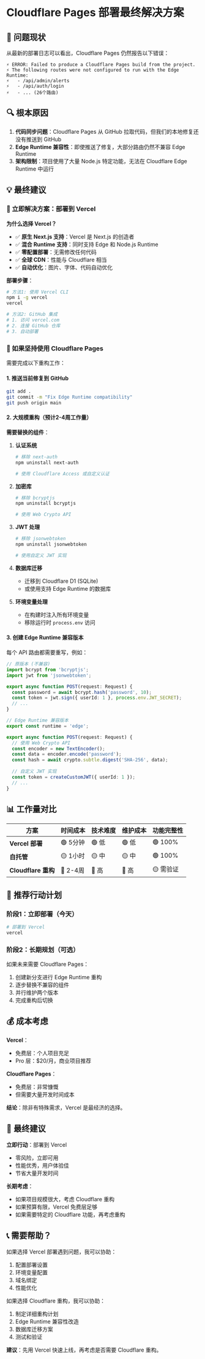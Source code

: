 # Cloudflare Pages 部署最终解决方案

## 🚨 问题现状

从最新的部署日志可以看出，Cloudflare Pages 仍然报告以下错误：

```
⚡️ ERROR: Failed to produce a Cloudflare Pages build from the project.
⚡️ The following routes were not configured to run with the Edge Runtime:
⚡️   - /api/admin/alerts
⚡️   - /api/auth/login
⚡️   - ... (26个路由)
```

## 🔍 根本原因

1. **代码同步问题**：Cloudflare Pages 从 GitHub 拉取代码，但我们的本地修复还没有推送到 GitHub
2. **Edge Runtime 兼容性**：即使推送了修复，大部分路由仍然不兼容 Edge Runtime
3. **架构限制**：项目使用了大量 Node.js 特定功能，无法在 Cloudflare Edge Runtime 中运行

## 💡 最终建议

### 🎯 立即解决方案：部署到 Vercel

**为什么选择 Vercel？**
- ✅ **原生 Next.js 支持**：Vercel 是 Next.js 的创造者
- ✅ **混合 Runtime 支持**：同时支持 Edge 和 Node.js Runtime
- ✅ **零配置部署**：无需修改任何代码
- ✅ **全球 CDN**：性能与 Cloudflare 相当
- ✅ **自动优化**：图片、字体、代码自动优化

**部署步骤**：
```bash
# 方法1: 使用 Vercel CLI
npm i -g vercel
vercel

# 方法2: GitHub 集成
# 1. 访问 vercel.com
# 2. 连接 GitHub 仓库
# 3. 自动部署
```

### 🔄 如果坚持使用 Cloudflare Pages

需要完成以下重构工作：

#### 1. 推送当前修复到 GitHub
```bash
git add .
git commit -m "Fix Edge Runtime compatibility"
git push origin main
```

#### 2. 大规模重构（预计2-4周工作量）

**需要替换的组件**：

1. **认证系统**
   ```bash
   # 移除 next-auth
   npm uninstall next-auth
   
   # 使用 Cloudflare Access 或自定义认证
   ```

2. **加密库**
   ```bash
   # 移除 bcryptjs
   npm uninstall bcryptjs
   
   # 使用 Web Crypto API
   ```

3. **JWT 处理**
   ```bash
   # 移除 jsonwebtoken
   npm uninstall jsonwebtoken
   
   # 使用自定义 JWT 实现
   ```

4. **数据库迁移**
   - 迁移到 Cloudflare D1 (SQLite)
   - 或使用支持 Edge Runtime 的数据库

5. **环境变量处理**
   - 在构建时注入所有环境变量
   - 移除运行时 `process.env` 访问

#### 3. 创建 Edge Runtime 兼容版本

每个 API 路由都需要重写，例如：

```typescript
// 原版本 (不兼容)
import bcrypt from 'bcryptjs';
import jwt from 'jsonwebtoken';

export async function POST(request: Request) {
  const password = await bcrypt.hash('password', 10);
  const token = jwt.sign({ userId: 1 }, process.env.JWT_SECRET);
  // ...
}

// Edge Runtime 兼容版本
export const runtime = 'edge';

export async function POST(request: Request) {
  // 使用 Web Crypto API
  const encoder = new TextEncoder();
  const data = encoder.encode('password');
  const hash = await crypto.subtle.digest('SHA-256', data);
  
  // 自定义 JWT 实现
  const token = createCustomJWT({ userId: 1 });
  // ...
}
```

## 📊 工作量对比

| 方案 | 时间成本 | 技术难度 | 维护成本 | 功能完整性 |
|------|----------|----------|----------|------------|
| **Vercel 部署** | 🟢 5分钟 | 🟢 低 | 🟢 低 | 🟢 100% |
| **自托管** | 🟡 1小时 | 🟡 中 | 🟡 中 | 🟢 100% |
| **Cloudflare 重构** | 🔴 2-4周 | 🔴 高 | 🔴 高 | 🟡 需验证 |

## 🚀 推荐行动计划

### 阶段1：立即部署（今天）
```bash
# 部署到 Vercel
vercel
```

### 阶段2：长期规划（可选）
如果未来需要 Cloudflare Pages：
1. 创建新分支进行 Edge Runtime 重构
2. 逐步替换不兼容的组件
3. 并行维护两个版本
4. 完成重构后切换

## 💰 成本考虑

**Vercel**：
- 免费层：个人项目充足
- Pro 层：$20/月，商业项目推荐

**Cloudflare Pages**：
- 免费层：非常慷慨
- 但需要大量开发时间成本

**结论**：除非有特殊需求，Vercel 是最经济的选择。

## 🎯 最终建议

**立即行动**：部署到 Vercel
- 零风险，立即可用
- 性能优秀，用户体验佳
- 节省大量开发时间

**长期考虑**：
- 如果项目规模很大，考虑 Cloudflare 重构
- 如果预算有限，Vercel 免费层足够
- 如果需要特定的 Cloudflare 功能，再考虑重构

## 📞 需要帮助？

如果选择 Vercel 部署遇到问题，我可以协助：
1. 配置部署设置
2. 环境变量配置
3. 域名绑定
4. 性能优化

如果选择 Cloudflare 重构，我可以协助：
1. 制定详细重构计划
2. Edge Runtime 兼容性改造
3. 数据库迁移方案
4. 测试和验证

**建议**：先用 Vercel 快速上线，再考虑是否需要 Cloudflare 重构。